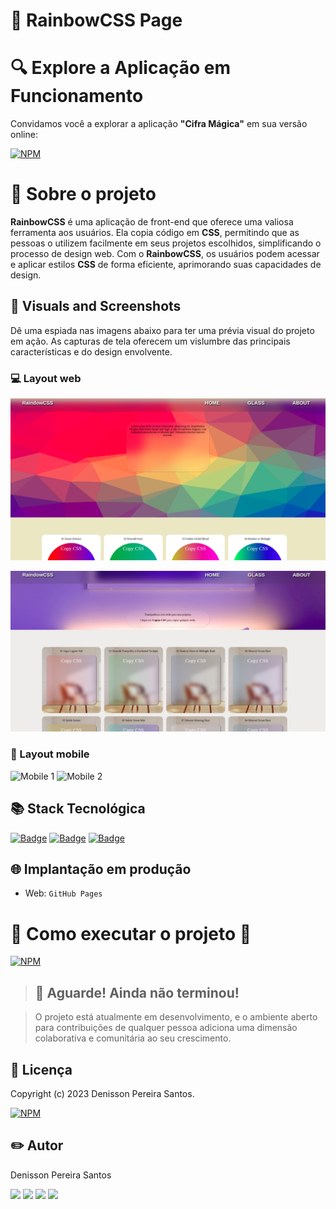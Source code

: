 # 🌈 RainbowCSS Page

# 🔍 Explore a Aplicação em Funcionamento

Convidamos você a explorar a aplicação **"Cifra Mágica"** em sua versão online: 

[![NPM](https://img.shields.io/badge/Clique%20Aqui-8A2BE2)](https://denissonpereira.github.io/RainbowCSS/)

# 📑 Sobre o projeto

**RainbowCSS** é uma aplicação de front-end que oferece uma valiosa ferramenta aos usuários. Ela copia código em **CSS**, permitindo que as pessoas o utilizem facilmente em seus projetos escolhidos, simplificando o processo de design web. Com o **RainbowCSS**, os usuários podem acessar e aplicar estilos **CSS** de forma eficiente, aprimorando suas capacidades de design.

## 📸 Visuals and Screenshots

Dê uma espiada nas imagens abaixo para ter uma prévia visual do projeto em ação. As capturas de tela oferecem um vislumbre das principais características e do design envolvente.

### 💻 Layout web
![Web 1](/public/Captura1.png)

![Web 2](/public/Captura2.png)

### 📱 Layout mobile
![Mobile 1](https://via.placeholder.com/150) ![Mobile 2](https://via.placeholder.com/150)

## 📚 Stack Tecnológica

[![Badge](https://img.shields.io/badge/HTML-orange?style=flat&logo=html5&logoColor=white)](https://www.w3.org/html/)
[![Badge](https://img.shields.io/badge/CSS-blue?style=flat&logo=css3&logoColor=white)](https://www.w3.org/Style/CSS/Overview.en.html)
[![Badge](https://img.shields.io/badge/JavaScript-yellow?style=flat&logo=javascript&logoColor=white)](https://developer.mozilla.org/en-US/docs/Web/JavaScript)


## 🌐 Implantação em produção

- Web: `GitHub Pages`

# 🚀 Como executar o projeto 🚀

[![NPM](https://img.shields.io/badge/Clique%20Aqui-8A2BE2)](https://denissonpereira.github.io/RainbowCSS/)

>## 🚨 Aguarde! Ainda não terminou!

>O projeto está atualmente em desenvolvimento, e o ambiente aberto para contribuições de qualquer pessoa adiciona uma dimensão colaborativa e comunitária ao seu crescimento.

## 📜 Licença

Copyright (c) 2023 Denisson Pereira Santos.

[![NPM](https://img.shields.io/npm/l/react)](https://github.com/DenissonPereira/RainbowCSS/blob/main/LICENSE) 

## ✏️ Autor

Denisson Pereira Santos

<div> 
<a href="https://www.linkedin.com/in/denisson-pereira" target="_blank"><img src="https://img.shields.io/badge/-LinkedIn-%230077B5?style=for-the-badge&logo=linkedin&logoColor=white"  target="_blank"></a> 
<a href="https://denissonpereira.com" target="_blank"><img src="https://img.shields.io/badge/Meu%20Site-%2333cc33?style=for-the-badge&logo=fontawesome&logoColor=white&logoWidth=15&labelColor=black"  target="_blank"></a> 
<a href="https://github.com/DenissonPereira" target="_blank"><img src="https://img.shields.io/badge/GitHub-%23181717?style=for-the-badge&logo=github&logoColor=white&logoWidth=15&labelColor=black"  target="_blank"></a> 
<a href="https://www.instagram.com/denisson_pereira1?igshid=OGQ5ZDc2ODk2ZA%3D%3D&utm_source=qr" target="_blank"><img src="https://img.shields.io/badge/-Instagram-%23E4405F?style=for-the-badge&logo=instagram&logoColor=white"></a>
</div>&nbsp;&nbsp;